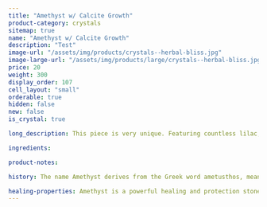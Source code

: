 ```yaml
---
title: "Amethyst w/ Calcite Growth"
product-category: crystals
sitemap: true
name: "Amethyst w/ Calcite Growth"
description: "Test"
image-url: "/assets/img/products/crystals--herbal-bliss.jpg"
image-large-url: "/assets/img/products/large/crystals--herbal-bliss.jpg"
price: 20
weight: 300
display_order: 107
cell_layout: "small"
orderable: true
hidden: false
new: false
is_crystal: true

long_description: This piece is very unique. Featuring countless lilac, pale-purple points with unique growth lines and little calcite growths both inside + on the crystal. It boasts an interesting self-healed side which means the crystal literally healed itself from damage at some point. A great book divider or altar piece.

ingredients:

product-notes:

history: The name Amethyst derives from the Greek word ametusthos, meaning “not intoxicated,” and comes from an ancient legend. The wine god Bacchus, angry over an insult and determined to avenge himself decreed the first person he should meet would be devoured by his tigers. The unfortunate mortal happened to be a beautiful maiden named Amethyst on her way to worship at the shrine of Diana. As the ferocious beasts sprang, she sought the protection of the goddess and was saved by being turned into a clear, white crystal. Bacchus, regretting his cruelty, poured the juice of his grapes over the stone as an offering, giving the gem its lovely purple hue.

healing-properties: Amethyst is a powerful healing and protection stone. It is the February birthstone and is associated to the crown chakra, providing protection against psychic attack, enhancing psychic abilities, calming and stimulating the mind, and nourishing the spirit. For this reason amethyst has been historically used as a remedy for nightmares and insomnia, as well as to aid meditative focus.
---
```

